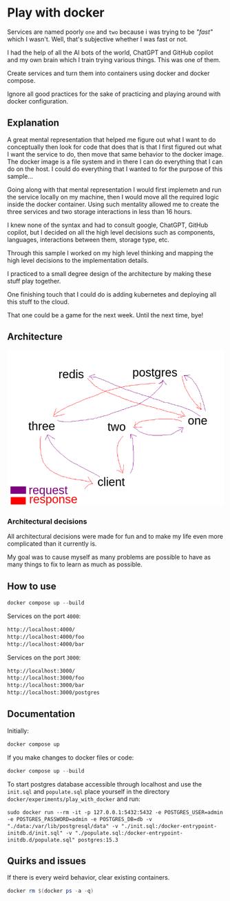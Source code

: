 # Play with docker

Services are named poorly `one` and `two` because i was trying to be _"fast"_ which I wasn't. Well, that's subjective whether I was fast or not.

I had the help of all the AI bots of the world, ChatGPT and GitHub copilot and my own brain which I train trying various things. This was one of them.

Create services and turn them into containers using docker and docker compose.

Ignore all good practices for the sake of practicing and playing around with docker configuration.

## Explanation

A great mental representation that helped me figure out what I want to do conceptually then look for code that does that is that I first figured out what I want the service to do, then move that same behavior to the docker image. The docker image is a file system and in there I can do everything that I can do on the host. I could do everything that I wanted to for the purpose of this sample...

Going along with that mental representation I would first implemetn and run the service locally on my machine, then I would move all the required logic inside the docker container. Using such mentality allowed me to create the three services and two storage interactions in less than 16 hours.

I knew none of the syntax and had to consult google, ChatGPT, GitHub copilot, but I decided on all the high level decisions such as components, languages, interactions between them, storage type, etc.

Through this sample I worked on my high level thinking and mapping the high level decisions to the implementation details.

I practiced to a small degree design of the architecture by making these stuff play together.

One finishing touch that I could do is adding kubernetes and deploying all this stuff to the cloud.

That one could be a game for the next week. Until the next time, bye!

## Architecture

![Architecture](./architecture.png)

### Architectural decisions

All architectural decisions were made for fun and to make my life even more complicated than it currently is.

My goal was to cause myself as many problems are possible to have as many things to fix to learn as much as possible.

## How to use

```powershell
docker compose up --build
```

Services on the port `4000`:

```txt
http://localhost:4000/
http://localhost:4000/foo
http://localhost:4000/bar
```

Services on the port `3000`:

```txt
http://localhost:3000/
http://localhost:3000/foo
http://localhost:3000/bar
http://localhost:3000/postgres
```

## Documentation

Initially:

```powershell
docker compose up
```

If you make changes to docker files or code:

```powershell
docker compose up --build
```

To start postgres database accessible through localhost and use the `init.sql` and `populate.sql` place yourself in the directory `docker/experiments/play_with_docker` and run:

```terminal
sudo docker run --rm -it -p 127.0.0.1:5432:5432 -e POSTGRES_USER=admin -e POSTGRES_PASSWORD=admin -e POSTGRES_DB=db -v "./data:/var/lib/postgresql/data" -v "./init.sql:/docker-entrypoint-initdb.d/init.sql" -v "./populate.sql:/docker-entrypoint-initdb.d/populate.sql" postgres:15.3
```

## Quirks and issues

If there is every weird behavior, clear existing containers.

```powershell
docker rm $(docker ps -a -q)
```
